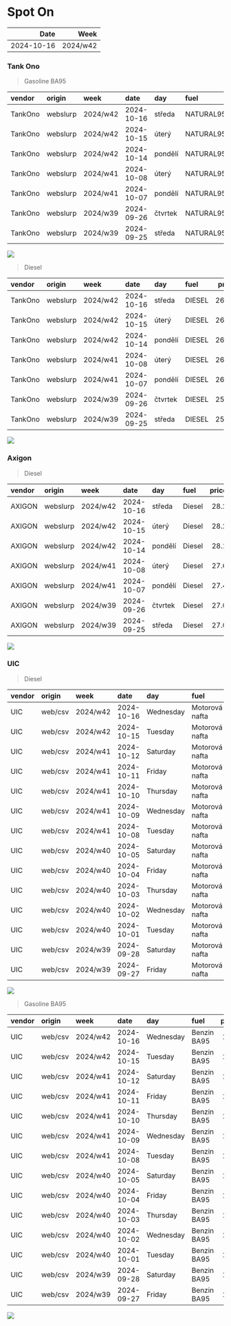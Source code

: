 Spot On
================

|       Date |     Week |
|-----------:|---------:|
| 2024-10-16 | 2024/w42 |

### Tank Ono

> Gasoline BA95

| vendor  | origin   | week     | date       | day     | fuel      | price | PriceVAT |
|:--------|:---------|:---------|:-----------|:--------|:----------|------:|---------:|
| TankOno | webslurp | 2024/w42 | 2024-10-16 | středa  | NATURAL95 | 27.69 |     33.5 |
| TankOno | webslurp | 2024/w42 | 2024-10-15 | úterý   | NATURAL95 | 27.69 |     33.5 |
| TankOno | webslurp | 2024/w42 | 2024-10-14 | pondělí | NATURAL95 | 27.69 |     33.5 |
| TankOno | webslurp | 2024/w41 | 2024-10-08 | úterý   | NATURAL95 | 27.19 |     32.9 |
| TankOno | webslurp | 2024/w41 | 2024-10-07 | pondělí | NATURAL95 | 27.19 |     32.9 |
| TankOno | webslurp | 2024/w39 | 2024-09-26 | čtvrtek | NATURAL95 | 27.19 |     32.9 |
| TankOno | webslurp | 2024/w39 | 2024-09-25 | středa  | NATURAL95 | 27.19 |     32.9 |

<img src="SpotOn_files/figure-gfm/tono-ba95-1.png" style="display: block; margin: auto auto auto 0;" />

> Diesel

| vendor  | origin   | week     | date       | day     | fuel   | price | PriceVAT |
|:--------|:---------|:---------|:-----------|:--------|:-------|------:|---------:|
| TankOno | webslurp | 2024/w42 | 2024-10-16 | středa  | DIESEL | 26.36 |     31.9 |
| TankOno | webslurp | 2024/w42 | 2024-10-15 | úterý   | DIESEL | 26.36 |     31.9 |
| TankOno | webslurp | 2024/w42 | 2024-10-14 | pondělí | DIESEL | 26.36 |     31.9 |
| TankOno | webslurp | 2024/w41 | 2024-10-08 | úterý   | DIESEL | 26.03 |     31.5 |
| TankOno | webslurp | 2024/w41 | 2024-10-07 | pondělí | DIESEL | 26.03 |     31.5 |
| TankOno | webslurp | 2024/w39 | 2024-09-26 | čtvrtek | DIESEL | 25.54 |     30.9 |
| TankOno | webslurp | 2024/w39 | 2024-09-25 | středa  | DIESEL | 25.54 |     30.9 |

<img src="SpotOn_files/figure-gfm/tono-diesel-1.png" style="display: block; margin: auto auto auto 0;" />

### Axigon

> Diesel

| vendor | origin   | week     | date       | day     | fuel   | price | PriceVAT |
|:-------|:---------|:---------|:-----------|:--------|:-------|------:|---------:|
| AXIGON | webslurp | 2024/w42 | 2024-10-16 | středa  | Diesel |  28.2 |     34.1 |
| AXIGON | webslurp | 2024/w42 | 2024-10-15 | úterý   | Diesel |  28.2 |     34.1 |
| AXIGON | webslurp | 2024/w42 | 2024-10-14 | pondělí | Diesel |  28.1 |     34.0 |
| AXIGON | webslurp | 2024/w41 | 2024-10-08 | úterý   | Diesel |  27.6 |     33.3 |
| AXIGON | webslurp | 2024/w41 | 2024-10-07 | pondělí | Diesel |  27.4 |     33.2 |
| AXIGON | webslurp | 2024/w39 | 2024-09-26 | čtvrtek | Diesel |  27.0 |     32.7 |
| AXIGON | webslurp | 2024/w39 | 2024-09-25 | středa  | Diesel |  27.0 |     32.7 |

<img src="SpotOn_files/figure-gfm/axigon-diesel-1.png" style="display: block; margin: auto auto auto 0;" />

### UIC

> Diesel

| vendor | origin  | week     | date       | day       | fuel           | price | priceVAT |
|:-------|:--------|:---------|:-----------|:----------|:---------------|------:|---------:|
| UIC    | web/csv | 2024/w42 | 2024-10-16 | Wednesday | Motorová nafta |  26.5 |     32.1 |
| UIC    | web/csv | 2024/w42 | 2024-10-15 | Tuesday   | Motorová nafta |  26.8 |     32.4 |
| UIC    | web/csv | 2024/w41 | 2024-10-12 | Saturday  | Motorová nafta |  26.9 |     32.5 |
| UIC    | web/csv | 2024/w41 | 2024-10-11 | Friday    | Motorová nafta |  26.8 |     32.4 |
| UIC    | web/csv | 2024/w41 | 2024-10-10 | Thursday  | Motorová nafta |  26.7 |     32.3 |
| UIC    | web/csv | 2024/w41 | 2024-10-09 | Wednesday | Motorová nafta |  26.7 |     32.3 |
| UIC    | web/csv | 2024/w41 | 2024-10-08 | Tuesday   | Motorová nafta |  26.5 |     32.1 |
| UIC    | web/csv | 2024/w40 | 2024-10-05 | Saturday  | Motorová nafta |  26.2 |     31.7 |
| UIC    | web/csv | 2024/w40 | 2024-10-04 | Friday    | Motorová nafta |  26.0 |     31.5 |
| UIC    | web/csv | 2024/w40 | 2024-10-03 | Thursday  | Motorová nafta |  25.8 |     31.2 |
| UIC    | web/csv | 2024/w40 | 2024-10-02 | Wednesday | Motorová nafta |  25.8 |     31.2 |
| UIC    | web/csv | 2024/w40 | 2024-10-01 | Tuesday   | Motorová nafta |  25.6 |     31.0 |
| UIC    | web/csv | 2024/w39 | 2024-09-28 | Saturday  | Motorová nafta |  25.6 |     31.0 |
| UIC    | web/csv | 2024/w39 | 2024-09-27 | Friday    | Motorová nafta |  25.6 |     31.0 |

<img src="SpotOn_files/figure-gfm/uic-diesel-1.png" style="display: block; margin: auto auto auto 0;" />

> Gasoline BA95

| vendor | origin  | week     | date       | day       | fuel        | price | priceVAT |
|:-------|:--------|:---------|:-----------|:----------|:------------|------:|---------:|
| UIC    | web/csv | 2024/w42 | 2024-10-16 | Wednesday | Benzin BA95 |  28.2 |     34.1 |
| UIC    | web/csv | 2024/w42 | 2024-10-15 | Tuesday   | Benzin BA95 |  28.3 |     34.2 |
| UIC    | web/csv | 2024/w41 | 2024-10-12 | Saturday  | Benzin BA95 |  28.2 |     34.1 |
| UIC    | web/csv | 2024/w41 | 2024-10-11 | Friday    | Benzin BA95 |  28.0 |     33.9 |
| UIC    | web/csv | 2024/w41 | 2024-10-10 | Thursday  | Benzin BA95 |  27.8 |     33.6 |
| UIC    | web/csv | 2024/w41 | 2024-10-09 | Wednesday | Benzin BA95 |  27.8 |     33.6 |
| UIC    | web/csv | 2024/w41 | 2024-10-08 | Tuesday   | Benzin BA95 |  27.6 |     33.4 |
| UIC    | web/csv | 2024/w40 | 2024-10-05 | Saturday  | Benzin BA95 |  27.4 |     33.2 |
| UIC    | web/csv | 2024/w40 | 2024-10-04 | Friday    | Benzin BA95 |  27.3 |     33.0 |
| UIC    | web/csv | 2024/w40 | 2024-10-03 | Thursday  | Benzin BA95 |  27.2 |     32.9 |
| UIC    | web/csv | 2024/w40 | 2024-10-02 | Wednesday | Benzin BA95 |  27.2 |     32.9 |
| UIC    | web/csv | 2024/w40 | 2024-10-01 | Tuesday   | Benzin BA95 |  27.1 |     32.8 |
| UIC    | web/csv | 2024/w39 | 2024-09-28 | Saturday  | Benzin BA95 |  27.0 |     32.7 |
| UIC    | web/csv | 2024/w39 | 2024-09-27 | Friday    | Benzin BA95 |  27.2 |     32.9 |

<img src="SpotOn_files/figure-gfm/uic-ba95-1.png" style="display: block; margin: auto auto auto 0;" />
